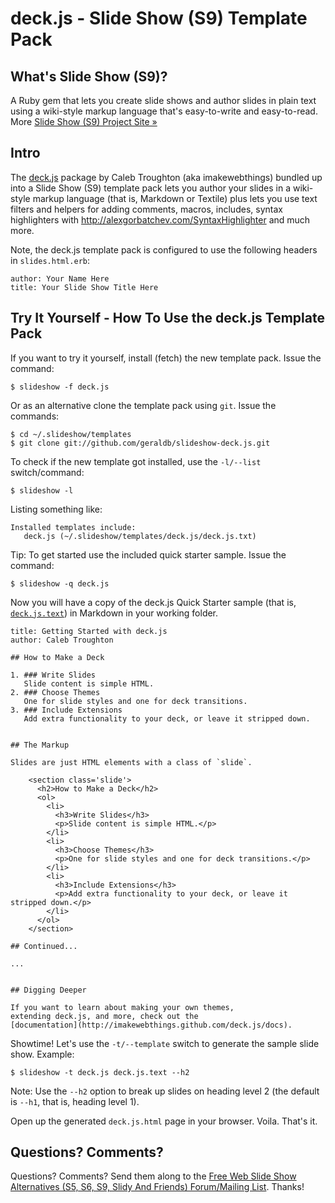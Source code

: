 # deck.js - Slide Show (S9) Template Pack

## What's Slide Show (S9)?

A Ruby gem that lets you create slide shows and author slides in plain text
using a wiki-style markup language that's easy-to-write and easy-to-read.
More [Slide Show (S9) Project Site &raquo;](http://slideshow.rubyforge.org)

## Intro

The [deck.js](https://github.com/imakewebthings/deck.js) package
by Caleb Troughton (aka imakewebthings) bundled up into 
a Slide Show (S9) template pack lets you author your slides
in a wiki-style markup language (that is, Markdown or Textile) plus
lets you use text filters and helpers for adding comments, macros,
includes, syntax highlighters with http://alexgorbatchev.com/SyntaxHighlighter and much more.

Note, the deck.js template pack is configured to use
the following headers in `slides.html.erb`:

    author: Your Name Here
    title: Your Slide Show Title Here
 
## Try It Yourself - How To Use the deck.js Template Pack

If you want to try it yourself, install (fetch) the new template pack. Issue the command:

    $ slideshow -f deck.js

Or as an alternative clone the template pack using `git`. Issue the commands:

    $ cd ~/.slideshow/templates
    $ git clone git://github.com/geraldb/slideshow-deck.js.git

To check if the new template got installed, use the `-l/--list` switch/command:

    $ slideshow -l

Listing something like:

    Installed templates include:
       deck.js (~/.slideshow/templates/deck.js/deck.js.txt)

Tip: To get started use the included quick starter sample. Issue the command:

    $ slideshow -q deck.js

Now you will have a copy of the deck.js Quick Starter sample
(that is, [`deck.js.text`](https://raw.github.com/geraldb/slideshow-deck.js/master/sample.markdown))
in Markdown in your working folder.

```
title: Getting Started with deck.js
author: Caleb Troughton

## How to Make a Deck

1. ### Write Slides
   Slide content is simple HTML.
2. ### Choose Themes
   One for slide styles and one for deck transitions.
3. ### Include Extensions
   Add extra functionality to your deck, or leave it stripped down.


## The Markup

Slides are just HTML elements with a class of `slide`.

    <section class='slide'>
      <h2>How to Make a Deck</h2>
      <ol>
        <li>
          <h3>Write Slides</h3>
          <p>Slide content is simple HTML.</p>
        </li>
        <li>
          <h3>Choose Themes</h3>
          <p>One for slide styles and one for deck transitions.</p>
        </li>
        <li>
          <h3>Include Extensions</h3>
          <p>Add extra functionality to your deck, or leave it stripped down.</p>
        </li>
      </ol>
    </section>

## Continued...

...


## Digging Deeper

If you want to learn about making your own themes,
extending deck.js, and more, check out the
[documentation](http://imakewebthings.github.com/deck.js/docs).
```

Showtime! Let's use the `-t/--template` switch to generate the
sample slide show. Example:

    $ slideshow -t deck.js deck.js.text --h2

Note: Use the `--h2` option to break up slides on heading level 2
(the default is `--h1`, that is, heading level 1).

Open up the generated `deck.js.html` page in your browser. Voila. That's it.

## Questions? Comments?

Questions? Comments?
Send them along to the [Free Web Slide Show Alternatives (S5, S6, S9, Slidy And Friends) Forum/Mailing List](http://groups.google.com/group/webslideshow).
Thanks!